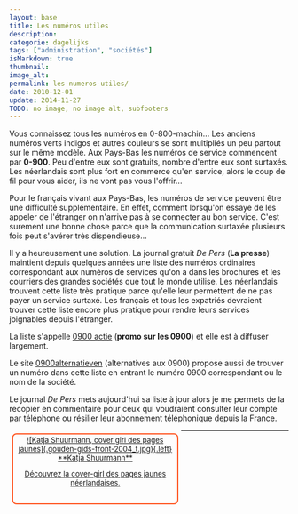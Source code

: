 ```yaml
---
layout: base
title: Les numéros utiles
description: 
categorie: dagelijks
tags: ["administration", "sociétés"]
isMarkdown: true
thumbnail: 
image_alt: 
permalink: les-numeros-utiles/
date: 2010-12-01
update: 2014-11-27
TODO: no image, no image alt, subfooters
---
```




Vous connaissez tous les numéros en 0-800-machin... Les anciens numéros verts indigos et autres couleurs se sont multipliés un peu partout sur le même modèle. Aux Pays-Bas les numéros de service commencent par **0-900**. Peu d'entre eux sont gratuits, nombre d'entre eux sont surtaxés. Les néerlandais sont plus fort en commerce qu'en service, alors le coup de fil pour vous aider, ils ne vont pas vous l'offrir...

Pour le français vivant aux Pays-Bas, les numéros de service peuvent être une difficulté supplémentaire. En effet, comment lorsqu'on essaye de les appeler de l'étranger on n'arrive pas à se connecter au bon service. C'est surement une bonne chose parce que la communication surtaxée plusieurs fois peut s'avérer très dispendieuse...

Il y a heureusement une solution. La journal gratuit *De Pers* (**La presse**) maintient depuis quelques années une liste des numéros ordinaires correspondant aux numéros de services qu'on a dans les brochures et les courriers des grandes sociétés que tout le monde utilise. Les néerlandais trouvent cette liste très pratique parce qu'elle leur permettent de ne pas payer un service surtaxé. Les français et tous les expatriés devraient trouver cette liste encore plus pratique pour rendre leurs services joignables depuis l'étranger.

La liste s'appelle [0900 actie](http://www.depers.nl/0900) (**promo sur les 0900**) et elle est à diffuser largement.

Le site [0900alternatieven](http://www.0900alternatieven.nl/) (alternatives aux 0900) propose aussi de trouver un numéro dans cette liste en entrant le numéro 0900 correspondant ou le nom de la société.

Le journal *De Pers* mets aujourd'hui sa liste à jour alors je me permets de la recopier en commentaire pour ceux qui voudraient consulter leur compte par téléphone ou résilier leur abonnement téléphonique depuis la France.


<!-- HTML -->
<div style="border:2px solid #FF5521; border-radius:8px; text-align:center; font-size:small; padding:2px 8px; margin:5px; width:280px; float:left; height:120px;">
<a href="/Katja-Shuurmann-cover-girl-pages-jaunes" title="Katja Shuurmann, la cover girl de Gouden Gids">
<!-- / HTML -->
![Katja Shuurmann, cover girl des pages jaunes](.gouden-gids-front-2004_t.jpg){.left}
**Katja Shuurmann**  
  
Découvrez la cover-girl des pages jaunes néerlandaises.
<!-- HTML -->
</a></div>
<!-- / HTML -->
---